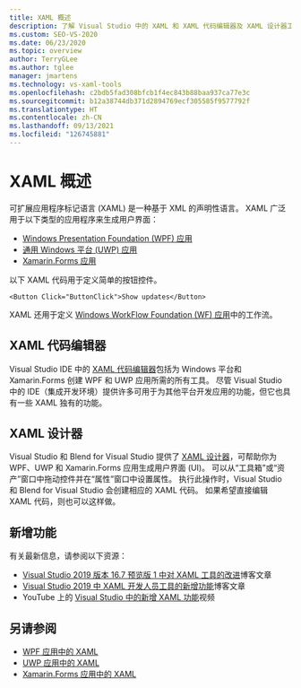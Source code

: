 ```yaml
---
title: XAML 概述
description: 了解 Visual Studio 中的 XAML 和 XAML 代码编辑器及 XAML 设计器工具的基本信息。
ms.custom: SEO-VS-2020
ms.date: 06/23/2020
ms.topic: overview
author: TerryGLee
ms.author: tglee
manager: jmartens
ms.technology: vs-xaml-tools
ms.openlocfilehash: c2bdb5fad308bfcb1f4ec843b88baa937ca77e3c
ms.sourcegitcommit: b12a38744db371d2894769ecf305585f9577792f
ms.translationtype: HT
ms.contentlocale: zh-CN
ms.lasthandoff: 09/13/2021
ms.locfileid: "126745881"
---
```

# <a name="overview-of-xaml"></a>XAML 概述

可扩展应用程序标记语言 (XAML) 是一种基于 XML 的声明性语言。 XAML 广泛用于以下类型的应用程序来生成用户界面：

- [Windows Presentation Foundation (WPF) 应用](/dotnet/framework/wpf/advanced/xaml-in-wpf)
- [通用 Windows 平台 (UWP) 应用](/windows/uwp/xaml-platform/xaml-overview)
- [Xamarin.Forms 应用](/xamarin/xamarin-forms/xaml/)

以下 XAML 代码用于定义简单的按钮控件。

```xaml
<Button Click="ButtonClick">Show updates</Button>
```

XAML 还用于定义 [Windows WorkFlow Foundation (WF) 应用](/dotnet/framework/windows-workflow-foundation/serializing-workflows-and-activities-to-and-from-xaml)中的工作流。

## <a name="xaml-code-editor"></a>XAML 代码编辑器

Visual Studio IDE 中的 [XAML 代码编辑器](xaml-code-editor.md)包括为 Windows 平台和 Xamarin.Forms 创建 WPF 和 UWP 应用所需的所有工具。 尽管 Visual Studio 中的 IDE（集成开发环境）提供许多可用于为其他平台开发应用的功能，但它也具有一些 XAML 独有的功能。

## <a name="xaml-designer"></a>XAML 设计器

Visual Studio 和 Blend for Visual Studio 提供了 [XAML 设计器](creating-a-ui-by-using-xaml-designer-in-visual-studio.md)，可帮助你为 WPF、UWP 和 Xamarin.Forms 应用生成用户界面 (UI)。 可以从“工具箱”或“资产”窗口中拖动控件并在“属性”窗口中设置属性。 执行此操作时，Visual Studio 和 Blend for Visual Studio 会创建相应的 XAML 代码。 如果希望直接编辑 XAML 代码，则也可以这样做。

## <a name="whats-new"></a>新增功能

有关最新信息，请参阅以下资源：

- [Visual Studio 2019 版本 16.7 预览版 1 中对 XAML 工具的改进](https://devblogs.microsoft.com/visualstudio/improvements-to-xaml-tooling-in-visual-studio-2019-version-16-7-preview-1/)博客文章
- [Visual Studio 2019 中 XAML 开发人员工具的新增功能](https://devblogs.microsoft.com/visualstudio/whats-new-in-xaml-developer-tools-in-visual-studio-2019-for-wpf-uwp/)博客文章
- YouTube 上的 [Visual Studio 中的新增 XAML 功能](https://youtu.be/yI9OyA4ZM2E)视频

## <a name="see-also"></a>另请参阅

- [WPF 应用中的 XAML](/dotnet/framework/wpf/advanced/xaml-in-wpf)
- [UWP 应用中的 XAML](/windows/uwp/xaml-platform/xaml-overview)
- [Xamarin.Forms 应用中的 XAML](/xamarin/xamarin-forms/xaml/)
